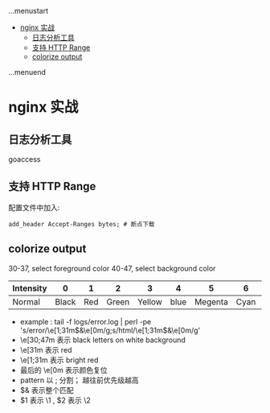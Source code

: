 ...menustart

 - [nginx 实战](#8b1ed3f8e89a45a45f67fcc9212623bf)
	 - [日志分析工具](#9f9644e514e387c31a9e7e520eec5756)
	 - [支持 HTTP Range](#6ddbbf1feb5c733b7f27c100ccb4cf0d)
	 - [colorize output](#7d8e924c3c4202c090b5a4ee59044419)

...menuend


<h2 id="8b1ed3f8e89a45a45f67fcc9212623bf"></h2>

# nginx 实战

<h2 id="9f9644e514e387c31a9e7e520eec5756"></h2>

## 日志分析工具

goaccess


<h2 id="6ddbbf1feb5c733b7f27c100ccb4cf0d"></h2>

## 支持 HTTP Range

配置文件中加入:

```
add_header Accept-Ranges bytes; # 断点下载
```


<h2 id="7d8e924c3c4202c090b5a4ee59044419"></h2>

## colorize output

30-37, select foreground color
40-47, select background color

Intensity | 0 | 1 | 2 | 3 | 4 | 5 | 6 | 7
--- | --- | --- | --- | --- | --- | --- | --- | ---
Normal | Black | Red | Green | Yellow | blue | Megenta | Cyan | White



 - example : tail -f logs/error.log | perl -pe 's/error/\e[1;31m$&\e[0m/g;s/html/\e[1;31m$&\e[0m/g'  
 - \e[30;47m 表示 black letters on white background
 - \e[31m 表示 red
 - \e[1;31m 表示 bright red
 - 最后的 \e[0m 表示颜色复位
 - pattern 以 ; 分割； 越往前优先级越高
 - $& 表示整个匹配
 - $1 表示 \1 , $2 表示 \2


